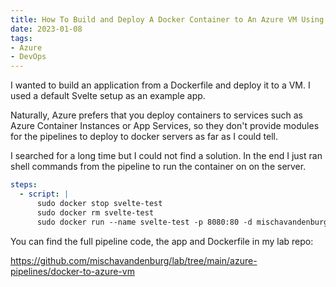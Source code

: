 ```yaml
---
title: How To Build and Deploy A Docker Container to An Azure VM Using Azure Pipelines 
date: 2023-01-08
tags:
- Azure
- DevOps
---
```

I wanted to build an application from a Dockerfile and deploy it to a VM. I used a default Svelte setup as an example app.

Naturally, Azure prefers that you deploy containers to services such as Azure Container Instances or App Services, so they don't provide modules for the pipelines to deploy to docker servers as far as I could tell. 

I searched for a long time but I could not find a solution. In the end I just ran shell commands from the pipeline to run the container on on the server.

```yaml
steps:
  - script: |
      sudo docker stop svelte-test
      sudo docker rm svelte-test
      sudo docker run --name svelte-test -p 8080:80 -d mischavandenburg/svelte-test:$(Build.BuildId)
```

You can find the full pipeline code, the app and Dockerfile in my lab repo:

https://github.com/mischavandenburg/lab/tree/main/azure-pipelines/docker-to-azure-vm
